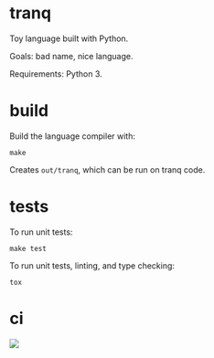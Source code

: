 # tranq

Toy language built with Python.

Goals: bad name, nice language.

Requirements: Python 3.

# build

Build the language compiler with:
```
make
```
Creates `out/tranq`, which can be run on tranq code.

# tests

To run unit tests:
```
make test
```

To run unit tests, linting, and type checking:
```
tox
```

# ci

[<img src="https://travis-ci.com/lcary/tranq.svg?branch=master">](https://travis-ci.org/lcary/tranq)
